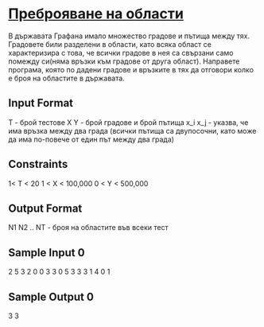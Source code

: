 # [Преброяване на области](https://hackerrank.com/contests/sda-2019-2020-exam-2e3nr4rr/challenges/challenge-2351)

В държавата Графана имало множество градове и пътища между тях. Градовете били разделени в области, като всяка област се характеризира с това, че всички градове в нея са свързани само помежду си(няма връзки към градове от друга област). Направете програма, която по дадени градове и връзките в тях да отговори колко е броя на областите в държавата.

## Input Format

Т - брой тестове X Y - брой градове и брой пътища x_i x_j - указва, че има връзка между два града (всички пътища са двупосочни, като може да има по-повече от един път между два града)

## Constraints

1< T < 20 1 < X < 100,000 0 < Y < 500,000

## Output Format

N1 N2 .. NT - броя на областите във всеки тест

## Sample Input 0

2
5 3
2 0
0 3
3 0
5 3
3 3
1 4
0 1

## Sample Output 0

3 3

